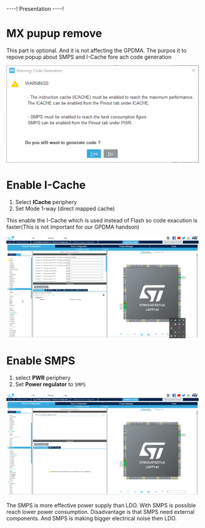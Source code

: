 ----!
Presentation
----!

# MX pupup remove

This part is optional. And it is not affecting the GPDMA.
The purpos it to repove popup about SMPS and I-Cache fore ach code generation

![popup message](./img/2022-05-16-11_05_19.png)

# Enable I-Cache

1. Select **ICache** periphery
2. Set Mode 1-way (direct mapped cache)

This enable the I-Cache which is used instead of Flash so code exacution is faster(This is not important for our GPDMA handson)

![Enable Icache](./img/22_05_16_199.gif)

# Enable SMPS

1. select **PWR** periphery
2. Set **Power regulator** to `SMPS`

![Enable SMPS](./img/22_05_16_201.gif)

The SMPS is more effective power supply than LDO. With SMPS is possible reach lower power consumption. 
Disadvantage is that SMPS need external components. And SMPS is making bigger electrical noise then LDO. 

